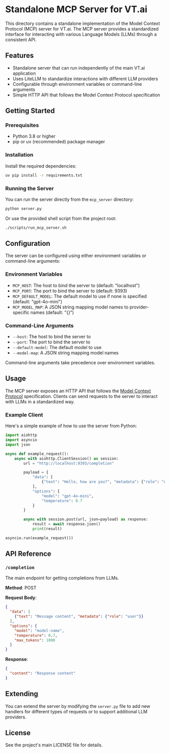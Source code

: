 # Standalone MCP Server for VT.ai

This directory contains a standalone implementation of the Model Context Protocol (MCP) server for VT.ai. The MCP server provides a standardized interface for interacting with various Language Models (LLMs) through a consistent API.

## Features

- Standalone server that can run independently of the main VT.ai application
- Uses LiteLLM to standardize interactions with different LLM providers
- Configurable through environment variables or command-line arguments
- Simple HTTP API that follows the Model Context Protocol specification

## Getting Started

### Prerequisites

- Python 3.8 or higher
- pip or uv (recommended) package manager

### Installation

Install the required dependencies:

```bash
uv pip install -r requirements.txt
```

### Running the Server

You can run the server directly from the `mcp_server` directory:

```bash
python server.py
```

Or use the provided shell script from the project root:

```bash
./scripts/run_mcp_server.sh
```

## Configuration

The server can be configured using either environment variables or command-line arguments:

### Environment Variables

- `MCP_HOST`: The host to bind the server to (default: "localhost")
- `MCP_PORT`: The port to bind the server to (default: 9393)
- `MCP_DEFAULT_MODEL`: The default model to use if none is specified (default: "gpt-4o-mini")
- `MCP_MODEL_MAP`: A JSON string mapping model names to provider-specific names (default: "{}")

### Command-Line Arguments

- `--host`: The host to bind the server to
- `--port`: The port to bind the server to
- `--default-model`: The default model to use
- `--model-map`: A JSON string mapping model names

Command-line arguments take precedence over environment variables.

## Usage

The MCP server exposes an HTTP API that follows the [Model Context Protocol](https://github.com/llm-mcp/model-context-protocol) specification. Clients can send requests to the server to interact with LLMs in a standardized way.

### Example Client

Here's a simple example of how to use the server from Python:

```python
import aiohttp
import asyncio
import json

async def example_request():
    async with aiohttp.ClientSession() as session:
        url = "http://localhost:9393/completion"

        payload = {
            "data": [
                {"text": "Hello, how are you?", "metadata": {"role": "user"}}
            ],
            "options": {
                "model": "gpt-4o-mini",
                "temperature": 0.7
            }
        }

        async with session.post(url, json=payload) as response:
            result = await response.json()
            print(result)

asyncio.run(example_request())
```

## API Reference

### `/completion`

The main endpoint for getting completions from LLMs.

**Method**: POST

**Request Body**:

```json
{
  "data": [
    {"text": "Message content", "metadata": {"role": "user"}}
  ],
  "options": {
    "model": "model-name",
    "temperature": 0.7,
    "max_tokens": 1000
  }
}
```

**Response**:

```json
{
  "content": "Response content"
}
```

## Extending

You can extend the server by modifying the `server.py` file to add new handlers for different types of requests or to support additional LLM providers.

## License

See the project's main LICENSE file for details.
